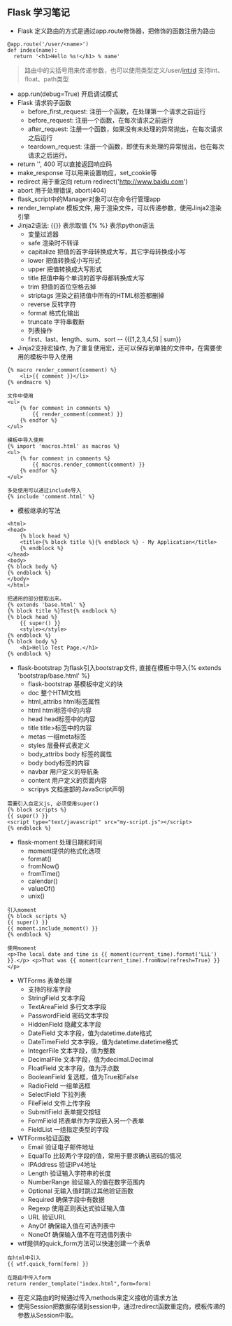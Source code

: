 ## Flask 学习笔记
+ Flask 定义路由的方式是通过app.route修饰器，把修饰的函数注册为路由
```
@app.route('/user/<name>')
def index(name):
  return '<h1>Hello %s!</h1> % name'
```
> 路由中的尖括号用来传递参数，也可以使用类型定义/user/<int:id> 支持int、float、path类型

+ app.run(debug=True) 开启调试模式
+ Flask 请求钩子函数
    * before_first_request: 注册一个函数，在处理第一个请求之前运行
    * before_request: 注册一个函数，在每次请求之前运行
    * after_request: 注册一个函数，如果没有未处理的异常抛出，在每次请求之后运行
    * teardown_request: 注册一个函数，即使有未处理的异常抛出，也在每次请求之后运行。
+ return '', 400  可以直接返回响应码
+ make_response 可以用来设置响应，set_cookie等
+ redirect 用于重定向 return redirect('http://www.baidu.com')
+ abort 用于处理错误, abort(404)
+ flask_script中的Manager对象可以在命令行管理app
+ render_template 模板文件, 用于渲染文件，可以传递参数，使用Jinja2渲染引擎
+ Jinja2语法: {{}} 表示取值  {% %} 表示python语法
    * 变量过滤器
    * safe  渲染时不转译
    * capitalize  把值的首字母转换成大写，其它字母转换成小写
    * lower  把值转换成小写形式
    * upper 把值转换成大写形式
    * title  把值中每个单词的首字母都转换成大写
    * trim 把值的首位空格去掉
    * striptags  渲染之前把值中所有的HTML标签都删掉
    * reverse 反转字符
    * format  格式化输出
    * truncate  字符串截断
    * 列表操作
    * first、last、length、sum、sort -- {{[1,2,3,4,5] | sum}}
+ Jinja2支持宏操作, 为了重复使用宏，还可以保存到单独的文件中，在需要使用的模板中导入使用
```
{% macro render_comment(comment) %}
    <li>{{ comment }}</li>
{% endmacro %}

文件中使用
<ul>
    {% for comment in comments %}
        {{ render_comment(comment) }}
    {% endfor %}
</ul>

模板中导入使用
{% import 'macros.html' as macros %}
<ul>
    {% for comment in comments %}
        {{ macros.render_comment(comment) }}
    {% endfor %}
</ul>

多处使用可以通过include导入
{% include 'comment.html' %}
```
+ 模板继承的写法
```
<html>
<head>
    {% block head %}
    <title>{% block title %}{% endblock %} - My Application</title>
    {% endblock %}
</head>
<body>
{% block body %}
{% endblock %}
</body>
</html>

把通用的部分提取出来。
{% extends 'base.html' %}
{% block title %}Test{% endblock %}
{% block head %}
    {{ super() }}
    <style></style>
{% endblock %}
{% block body %}
    <h1>Hello Test Page.</h1>
{% endblock %}
```
+ flask-bootstrap 为flask引入bootstrap文件, 直接在模板中导入{% extends 'bootstrap/base.html' %}
    * flask-bootstrap 基模板中定义的块
    * doc 整个HTMl文档
    * html_attribs  html标签属性
    * html  html标签中的内容
    * head  head标签中的内容
    * title  title>标签中的内容
    * metas  一组meta标签
    * styles  层叠样式表定义
    * body_attribs  body 标签的属性
    * body body标签的内容
    * navbar 用户定义的导航条
    * content 用户定义的页面内容
    * scripys  文档底部的JavaScript声明
```
需要引入自定义js, 必须使用super()
{% block scripts %}
{{ super() }}
<script type="text/javascript" src="my-script.js"></script>
{% endblock %}
```

+ flask-moment 处理日期和时间
    * moment提供的格式化选项
    * format()
    * fromNow()
    * fromTime()
    * calendar()
    * valueOf()
    * unix()
```
引入moment
{% block scripts %}
{{ super() }}
{{ moment.include_moment() }}
{% endblock %}

使用moment
<p>The local date and time is {{ moment(current_time).format('LLL') }}.</p> <p>That was {{ moment(current_time).fromNow(refresh=True) }}</p>
```

+ WTForms 表单处理
    * 支持的标准字段
    * StringField 文本字段
    * TextAreaField  多行文本字段
    * PasswordField  密码文本字段
    * HiddenField  隐藏文本字段
    * DateField  文本字段，值为datetime.date格式
    * DateTimeField 文本字段，值为datetime.datetime格式
    * IntegerFile  文本字段，值为整数
    * DecimalFile  文本字段，值为decimal.Decimal
    * FloatField  文本字段，值为浮点数
    * BooleanField  复选框，值为True和False
    * RadioField  一组单选框
    * SelectField  下拉列表
    * FileField  文件上传字段
    * SubmitField  表单提交按钮
    * FormField  把表单作为字段嵌入另一个表单
    * FieldList  一组指定类型的字段
+ WTForms验证函数
    * Email  验证电子邮件地址
    * EqualTo 比较两个字段的值，常用于要求确认密码的情况
    * IPAddress  验证IPv4地址
    * Length  验证输入字符串的长度
    * NumberRange  验证输入的值在数字范围内
    * Optional  无输入值时跳过其他验证函数
    * Required  确保字段中有数据
    * Regexp  使用正则表达式验证输入值
    * URL  验证URL
    * AnyOf  确保输入值在可选列表中
    * NoneOf  确保输入值不在可选值列表中
+ wtf提供的quick_form方法可以快速创建一个表单
```
在html中引入
{{ wtf.quick_form(form) }}

在路由中传入form
return render_template("index.html",form=form)
```
+ 在定义路由的时候通过传入methods来定义接收的请求方法
+ 使用Session把数据存储到session中，通过redirect函数重定向，模板传递的参数从Session中取。